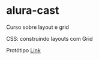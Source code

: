 # alura-cast
Curso sobre layout e grid

CSS: construindo layouts com Grid

Protótipo [Link](https://www.figma.com/file/WnrfZ0jQBM0CiMoypdVUVR/Projeto-Grid---Alura-Cast-(Copy)?type=design&node-id=0-1&mode=design&t=P5rEI2Y34VcZqjB4-0)

